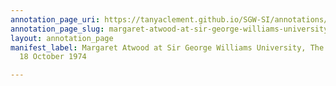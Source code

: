 ```yaml
---
annotation_page_uri: https://tanyaclement.github.io/SGW-SI/annotations/margaret-atwood-at-sir-george-williams-university-the-poetry-series-18-october-1974-canvas-1-audience-member-9.json
annotation_page_slug: margaret-atwood-at-sir-george-williams-university-the-poetry-series-18-october-1974-canvas-1-audience-member-9
layout: annotation_page
manifest_label: Margaret Atwood at Sir George Williams University, The Poetry Series,
  18 October 1974

---
```

